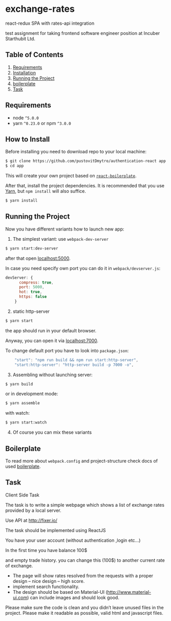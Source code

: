 # exchange-rates
react-redux SPA with rates-api integration

test assignment for taking frontend software engineer position at Incuber Starthubit Ltd.

## Table of Contents
1. [Requirements](#requirements)
2. [Installation](#how-to-install)
3. [Running the Project](#running-the-project)
4. [boilerplate](#boilerplate)
5. [Task](#task)

## Requirements
* node `^5.0.0`
* yarn `^0.23.0` or npm `^3.0.0`

## How to Install

Before installing you need to download repo to your local machine:
```sh
$ git clone https://github.com/pustovitDmytro/authentication-react app
$ cd app
```
This will create your own project based on [`react-boilerplate`](https://github.com/pustovitDmytro/react).

After that, install the project dependencies. It is recommended that you use [Yarn](https://yarnpkg.com/), but `npm install` will also suffice.

  ```sh
  $ yarn install
  ```
## Running the Project

Now you have different variants how to launch new app:
1. The simplest variant: use `webpack-dev-server`
  ```sh
  $ yarn start:dev-server
  ```
  after that open [localhost:5000](http://localhost:5000).
  
  In case you need specify own port you can do it in `webpack/devserver.js`:
  ```javascript
  devServer: {
        compress: true,
        port: 5000,
        hot: true,
        https: false
      }
  ```
2. static http-server
```sh
$ yarn start
```
the app should run in your default browser.

Anyway, you can open it via [localhost:7000](http://localhost:7000).

To change default port you have to look into `package.json`:
```javascript
    "start": "npm run build && npm run start:http-server",
    "start:http-server": "http-server build -p 7000 -o",
```
3. Assembling without launching server:
```sh
$ yarn build
```
or in development mode:
```sh
$ yarn assemble
```
with watch:
```sh
$ yarn start:watch
```
4. Of course you can mix these variants

## Boilerplate

To read more about `webpack.config` and project-structure check docs of used [boilerplate](https://github.com/pustovitDmytro/react).

## Task 

Client Side Task

The task is to write a simple webpage which shows a list of exchange rates provided by a local server.  

Use API at  http://fixer.io/ 

The task should be implemented using ReactJS 

You have your user account (without authentication ,login etc...)

In the first time you have balance 100$

and empty trade history. you can change this (100$) to another current rate of exchange.

- The page will show rates resolved from the requests with a proper design – nice design – high score.
- implement search functionality.
- The design should be based on Material-UI (http://www.material-ui.com) can include images and should look good.

Please make sure the code is clean and you didn’t leave unused files in the project.
Please make it readable as possible, valid html and javascript files.
